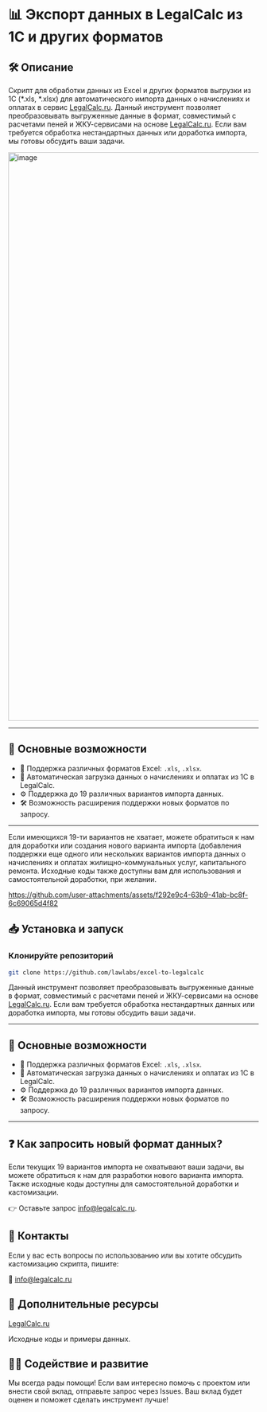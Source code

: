 # 📊 Экспорт данных в LegalCalc из 1С и других форматов

## 🛠 Описание
Скрипт для обработки данных из Excel и других форматов выгрузки из 1С (*.xls, *.xlsx) для автоматического импорта данных о начислениях и оплатах в сервис [LegalCalc.ru](https://legalcalc.ru/). Данный инструмент позволяет преобразовывать выгруженные данные в формат, совместимый с расчетами пеней и ЖКУ-сервисами на основе [LegalCalc.ru](https://legalcalc.ru/). Если вам требуется обработка нестандартных данных или доработка импорта, мы готовы обсудить ваши задачи.

<img width="1143" alt="image" src="https://github.com/user-attachments/assets/889f273c-bfff-42d6-af79-b63920e01308">

---

## 🚀 Основные возможности

- 📄 Поддержка различных форматов Excel: `.xls`, `.xlsx`.  
- 🔄 Автоматическая загрузка данных о начислениях и оплатах из 1С в LegalCalc.  
- ⚙️ Поддержка до 19 различных вариантов импорта данных.  
- 🛠 Возможность расширения поддержки новых форматов по запросу.  

---

Если имеющихся 19-ти вариантов не хватает, можете обратиться к нам для доработки или создания нового варианта импорта (добавления поддержки еще одного или нескольких вариантов импорта данных о начислениях и оплатах жилищно-коммунальных услуг, капитального ремонта. Исходные коды также доступны вам для использования и самостоятельной доработки, при желании. 



https://github.com/user-attachments/assets/f292e9c4-63b9-41ab-bc8f-6c69065d4f82



## 📥 Установка и запуск

### Клонируйте репозиторий
```bash
git clone https://github.com/lawlabs/excel-to-legalcalc
```

Данный инструмент позволяет преобразовывать выгруженные данные в формат, совместимый с расчетами пеней и ЖКУ-сервисами на основе [LegalCalc.ru](https://legalcalc.ru/). Если вам требуется обработка нестандартных данных или доработка импорта, мы готовы обсудить ваши задачи.

---

## 🚀 Основные возможности

- 📄 Поддержка различных форматов Excel: `.xls`, `.xlsx`.  
- 🔄 Автоматическая загрузка данных о начислениях и оплатах из 1С в LegalCalc.  
- ⚙️ Поддержка до 19 различных вариантов импорта данных.  
- 🛠 Возможность расширения поддержки новых форматов по запросу.  

---

## ❓ Как запросить новый формат данных?

Если текущих 19 вариантов импорта не охватывают ваши задачи, вы можете обратиться к нам для разработки нового варианта импорта. Также исходные коды доступны для самостоятельной доработки и кастомизации.

👉 Оставьте запрос info@legalcalc.ru.

## 💬 Контакты

Если у вас есть вопросы по использованию или вы хотите обсудить кастомизацию скрипта, пишите:

📧 info@legalcalc.ru

## 🔗 Дополнительные ресурсы

[LegalCalc.ru](https://legalcalc.ru/)

Исходные коды и примеры данных.

## 👨‍💻 Содействие и развитие

Мы всегда рады помощи! Если вам интересно помочь с проектом или внести свой вклад, отправьте запрос через Issues. Ваш вклад будет оценен и поможет сделать инструмент лучше!


